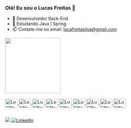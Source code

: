 ### Olá! Eu sou o Lucas Freitas 👋


- 🔭 Desenvolvedor Back-End
- 🌱 Estudando Java | Spring
- 📫 Contate-me no email: lucafreitasilva@gmail.com

<div>
  <a href="https://github.com/luccasilvx">
  <img height="180em" src="https://github-readme-stats.vercel.app/api/top-langs/?username=luccasilvx&layout=compact&langs_count=16&theme=dracula"/>
</div>

<div style="display: inline_block"><br>
  <img align="center" alt="Lucas-CSS" height="30" width="40" src="https://cdn.jsdelivr.net/gh/devicons/devicon@latest/icons/css3/css3-original.svg"/>
  <img align="center" alt="Lucas-CSS" height="30" width="40" src="https://cdn.jsdelivr.net/gh/devicons/devicon@latest/icons/html5/html5-original.svg"/>
  <img align="center" alt="Lucas-CSS" height="30" width="40" src="https://cdn.jsdelivr.net/gh/devicons/devicon@latest/icons/javascript/javascript-original.svg" />
  <img align="center" alt="Lucas-CSS" height="30" width="40" src="https://cdn.jsdelivr.net/gh/devicons/devicon@latest/icons/python/python-original.svg" />
  <img align="center" alt="Lucas-CSS" height="30" width="40" src="https://cdn.jsdelivr.net/gh/devicons/devicon@latest/icons/java/java-original-wordmark.svg" />
  <img align="center" alt="Lucas-CSS" height="30" width="40" src="https://cdn.jsdelivr.net/gh/devicons/devicon@latest/icons/spring/spring-original-wordmark.svg" />
  <img align="center" alt="Lucas-CSS" height="30" width="40" src="https://cdn.jsdelivr.net/gh/devicons/devicon@latest/icons/postman/postman-original-wordmark.svg" />
  <img align="center" alt="Lucas-CSS" height="30" width="40" src="https://cdn.jsdelivr.net/gh/devicons/devicon@latest/icons/git/git-original-wordmark.svg" />
  <img align="center" alt="Lucas-CSS" height="30" width="40" src="https://cdn.jsdelivr.net/gh/devicons/devicon@latest/icons/mysql/mysql-original-wordmark.svg" />              </div>

##

<div>
  <a href="mailto:lucafreitasilva@gmail.com"><img src="https://img.shields.io/badge/Gmail-D14836?style=for-the-badge&logo=gmail&logoColor=white" target="_blank"></a>
  <a href="https://www.linkedin.com/in/luc4s-freit4s" target="_blank"><img src="https://img.shields.io/badge/LinkedIn-0077B5?style=for-the-badge&logo=linkedin&logoColor=white" alt="LinkedIn" target="_blank"></a>
</div>

  
